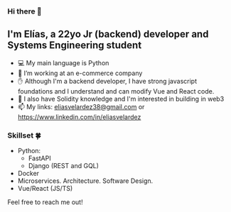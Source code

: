 ### Hi there 👋
## I'm Elías, a 22yo Jr (backend) developer and Systems Engineering student 
- :computer: My main language is Python
- 🌱 I’m working at an e-commerce company
- ✋ Although I'm a backend developer, I have strong javascript foundations and I understand and can modify Vue and React code.
- 🥉 I also have Solidity knowledge and I'm interested in building in web3
- 📫 My links: eliasvelardez38@gmail.com or https://www.linkedin.com/in/eliasvelardez

### Skillset 🍀
- Python:
  - FastAPI
  - Django (REST and GQL)
- Docker
- Microservices. Architecture. Software Design.
- Vue/React (JS/TS)

Feel free to reach me out!
